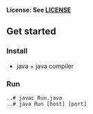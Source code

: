 **License: See [LICENSE](https://github.com/ouspg/trytls/blob/master/LICENSE)**

## Get started

### Install

* java + java compiler

### Run

```
..# javac Run.java
..# java Run [host] [port]
```
